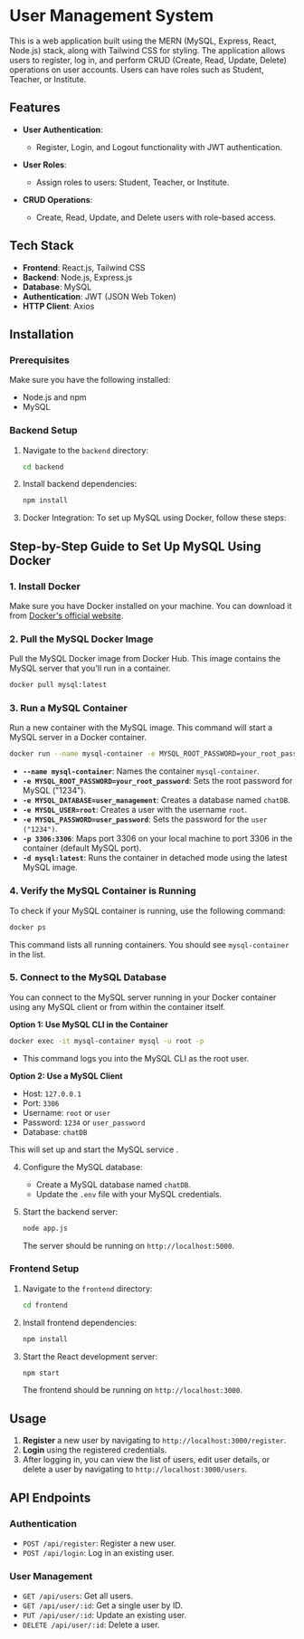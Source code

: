 # User Management System

This is a web application built using the MERN (MySQL, Express, React, Node.js) stack, along with Tailwind CSS for styling. The application allows users to register, log in, and perform CRUD (Create, Read, Update, Delete) operations on user accounts. Users can have roles such as Student, Teacher, or Institute.
## Features

- **User Authentication**: 
  - Register, Login, and Logout functionality with JWT authentication.
  
- **User Roles**:
  - Assign roles to users: Student, Teacher, or Institute.
  
- **CRUD Operations**:
  - Create, Read, Update, and Delete users with role-based access.
  

## Tech Stack

- **Frontend**: React.js, Tailwind CSS
- **Backend**: Node.js, Express.js
- **Database**: MySQL
- **Authentication**: JWT (JSON Web Token)
- **HTTP Client**: Axios

## Installation

### Prerequisites

Make sure you have the following installed:

- Node.js and npm
- MySQL

### Backend Setup

1. Navigate to the `backend` directory:

    ```bash
    cd backend
    ```

2. Install backend dependencies:

    ```bash
    npm install
    ```
3. Docker Integration:
    To set up MySQL using Docker, follow these steps:

## **Step-by-Step Guide to Set Up MySQL Using Docker**

### **1. Install Docker**
Make sure you have Docker installed on your machine. You can download it from [Docker's official website](https://www.docker.com/get-started).

### **2. Pull the MySQL Docker Image**
Pull the MySQL Docker image from Docker Hub. This image contains the MySQL server that you'll run in a container.

```bash
docker pull mysql:latest
```

### **3. Run a MySQL Container**
Run a new container with the MySQL image. This command will start a MySQL server in a Docker container.

```bash
docker run --name mysql-container -e MYSQL_ROOT_PASSWORD=your_root_password -e MYSQL_DATABASE=user_management -e MYSQL_USER=root -e MYSQL_PASSWORD=user_password -p 3306:3306 -d mysql:latest
```

- **`--name mysql-container`**: Names the container `mysql-container`.
- **`-e MYSQL_ROOT_PASSWORD=your_root_password`**: Sets the root password for MySQL ("1234").
- **`-e MYSQL_DATABASE=user_management`**: Creates a database named `chatDB`.
- **`-e MYSQL_USER=root`**: Creates a user with the username `root`.
- **`-e MYSQL_PASSWORD=user_password`**: Sets the password for the `user ("1234")`.
- **`-p 3306:3306`**: Maps port 3306 on your local machine to port 3306 in the container (default MySQL port).
- **`-d mysql:latest`**: Runs the container in detached mode using the latest MySQL image.

### **4. Verify the MySQL Container is Running**
To check if your MySQL container is running, use the following command:

```bash
docker ps
```

This command lists all running containers. You should see `mysql-container` in the list.

### **5. Connect to the MySQL Database**
You can connect to the MySQL server running in your Docker container using any MySQL client or from within the container itself.

**Option 1: Use MySQL CLI in the Container**
```bash
docker exec -it mysql-container mysql -u root -p
```
- This command logs you into the MySQL CLI as the root user.

**Option 2: Use a MySQL Client**
- Host: `127.0.0.1`
- Port: `3306`
- Username: `root` or `user`
- Password: `1234` or `user_password`
- Database: `chatDB`

This will set up and start the MySQL service .


4. Configure the MySQL database:
   - Create a MySQL database named `chatDB`.
   - Update the `.env` file with your MySQL credentials.

5. Start the backend server:

    ```bash
    node app.js
    ```

    The server should be running on `http://localhost:5000`.

### Frontend Setup

1. Navigate to the `frontend` directory:

    ```bash
    cd frontend
    ```

2. Install frontend dependencies:

    ```bash
    npm install
    ```

3. Start the React development server:

    ```bash
    npm start
    ```

    The frontend should be running on `http://localhost:3000`.

## Usage

1. **Register** a new user by navigating to `http://localhost:3000/register`.
2. **Login** using the registered credentials.
3. After logging in, you can view the list of users, edit user details, or delete a user by navigating to `http://localhost:3000/users`.

## API Endpoints

### Authentication

- `POST /api/register`: Register a new user.
- `POST /api/login`: Log in an existing user.

### User Management

- `GET /api/users`: Get all users.
- `GET /api/user/:id`: Get a single user by ID.
- `PUT /api/user/:id`: Update an existing user.
- `DELETE /api/user/:id`: Delete a user.

